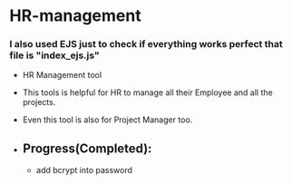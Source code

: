 # HR-management

### I also used EJS just to check if everything works perfect that file is "index_ejs.js"

- HR Management tool
- This tools is helpful for HR to manage all their Employee and all the projects.
- Even this tool is also for Project Manager too.

- ## Progress(Completed):
  - add bcrypt into password
